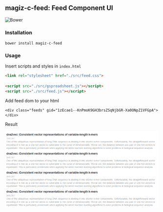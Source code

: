 ## magiz-c-feed: Feed Component UI

![Bower](https://img.shields.io/bower/v/magiz-c-course.svg)

### Installation

```
bower install magiz-c-feed
```

### Usage

Insert scripts and styles in `index.html`

```html
<link rel="stylesheet" href="./src/feed.css">

<script src="./src/gspreadsheet.js"></script>
<script src="./src/feed.js"></script>
```

Add feed dom to your html

```
<div class="feeds" gid="1zEcae1--KnPmoK9GH3brsZSqNjbGR-Xa0ONpZ1VFGpA"></div>
```

Result

![](screenshot.png)
